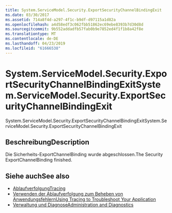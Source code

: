 ```yaml
---
title: System.ServiceModel.Security.ExportSecurityChannelBindingExit
ms.date: 03/30/2017
ms.assetid: 714a8f4d-a297-4f1c-b9df-d97115a1d82a
ms.openlocfilehash: a4d58edf3c062fbb51862ec69ebe8393b7d30d8d
ms.sourcegitcommit: 9b552addadfb57fab0b9e7852ed4f1f1b8a42f8e
ms.translationtype: MT
ms.contentlocale: de-DE
ms.lasthandoff: 04/23/2019
ms.locfileid: "61666538"
---
```

# <a name="systemservicemodelsecurityexportsecuritychannelbindingexit"></a><span data-ttu-id="2d05d-102">System.ServiceModel.Security.ExportSecurityChannelBindingExit</span><span class="sxs-lookup"><span data-stu-id="2d05d-102">System.ServiceModel.Security.ExportSecurityChannelBindingExit</span></span>
<span data-ttu-id="2d05d-103">System.ServiceModel.Security.ExportSecurityChannelBindingExit</span><span class="sxs-lookup"><span data-stu-id="2d05d-103">System.ServiceModel.Security.ExportSecurityChannelBindingExit</span></span>  
  
## <a name="description"></a><span data-ttu-id="2d05d-104">Beschreibung</span><span class="sxs-lookup"><span data-stu-id="2d05d-104">Description</span></span>  
 <span data-ttu-id="2d05d-105">Die Sicherheits-ExportChannelBinding wurde abgeschlossen.</span><span class="sxs-lookup"><span data-stu-id="2d05d-105">The Security ExportChannelBinding finished.</span></span>  
  
## <a name="see-also"></a><span data-ttu-id="2d05d-106">Siehe auch</span><span class="sxs-lookup"><span data-stu-id="2d05d-106">See also</span></span>

- [<span data-ttu-id="2d05d-107">Ablaufverfolgung</span><span class="sxs-lookup"><span data-stu-id="2d05d-107">Tracing</span></span>](../../../../../docs/framework/wcf/diagnostics/tracing/index.md)
- [<span data-ttu-id="2d05d-108">Verwenden der Ablaufverfolgung zum Beheben von Anwendungsfehlern</span><span class="sxs-lookup"><span data-stu-id="2d05d-108">Using Tracing to Troubleshoot Your Application</span></span>](../../../../../docs/framework/wcf/diagnostics/tracing/using-tracing-to-troubleshoot-your-application.md)
- [<span data-ttu-id="2d05d-109">Verwaltung und Diagnose</span><span class="sxs-lookup"><span data-stu-id="2d05d-109">Administration and Diagnostics</span></span>](../../../../../docs/framework/wcf/diagnostics/index.md)
